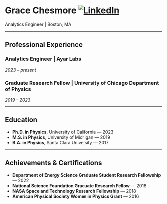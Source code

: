 # Grace Chesmore [![LinkedIn](https://img.shields.io/badge/LinkedIn-%230A66C2.svg?style=for-the-badge&logo=linkedin&logoColor=white)](https://www.linkedin.com/in/grace-chesmore/)

Analytics Engineer | Boston, MA

---

## Professional Experience  

### Analytics Engineer | Ayar Labs 
_2023 – present_  

### Graduate Research Fellow | University of Chicago Department of Physics  
_2019 – 2023_  

---

## Education  

- **Ph.D. in Physics**, University of California — 2023  
- **M.S. in Physics**, University of Michigan — 2019 
- **B.A. in Physics**, Santa Clara University — 2017

---

## Achievements & Certifications  

- **Department of Energy Science Graduate Student Research Fellowship** — 2022
- **National Science Foundation Graduate Research Fellow** — 2018
- **NASA Space and Technology Research Fellowship** — 2018
- **American Physical Society Women in Physics Grant** — 2016

